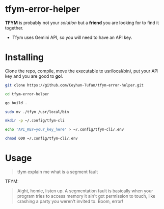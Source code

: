 # tfym-error-helper
**TFYM** is probably not your *solution* but a **friend** you are looking for to find it together.

- Tfym uses Gemini API, so you will need to have an API key.


# Installing 

Clone the repo, compile, move the executable to usr/local/bin/, put your API key and you are good to **go**!.


```bash 
git clone https://github.com/Ceyhun-Tufan/tfym-error-helper.git
```
```bash 
cd tfym-error-helper
```
```bash 
go build .
```
```bash 
sudo mv ./tfym /usr/local/bin
```
```bash 
mkdir -p ~/.config/tfym-cli
```
```bash 
echo 'API_KEY=your_key_here' > ~/.config/tfym-cli/.env
```
```bash 
chmod 600 ~/.config/tfym-cli/.env
```

# Usage
 
> tfym explain me what is a segment fault


TFYM:  

>  Aight, homie, listen up. A segmentation fault is basically when your program tries to access memory it ain't got permission to touch, like crashing a party you weren't invited to. Boom, error!
